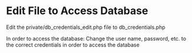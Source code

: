 # Edit File to Access Database

Edit the private/db_credentials_edit.php file to db_credentials.php

In order to access the database:
Change the user name, password, etc. to the correct credentials in order to access the database